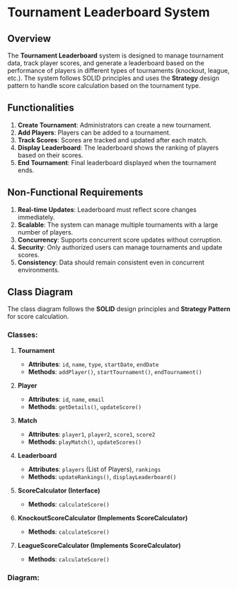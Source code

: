 # Tournament Leaderboard System

## Overview

The **Tournament Leaderboard** system is designed to manage tournament data, track player scores, and generate a leaderboard based on the performance of players in different types of tournaments (knockout, league, etc.). The system follows SOLID principles and uses the **Strategy** design pattern to handle score calculation based on the tournament type.

## Functionalities

1. **Create Tournament**: Administrators can create a new tournament.
2. **Add Players**: Players can be added to a tournament.
3. **Track Scores**: Scores are tracked and updated after each match.
4. **Display Leaderboard**: The leaderboard shows the ranking of players based on their scores.
5. **End Tournament**: Final leaderboard displayed when the tournament ends.

## Non-Functional Requirements

1. **Real-time Updates**: Leaderboard must reflect score changes immediately.
2. **Scalable**: The system can manage multiple tournaments with a large number of players.
3. **Concurrency**: Supports concurrent score updates without corruption.
4. **Security**: Only authorized users can manage tournaments and update scores.
5. **Consistency**: Data should remain consistent even in concurrent environments.

## Class Diagram

The class diagram follows the **SOLID** design principles and **Strategy Pattern** for score calculation.

### Classes:

1. **Tournament**
    - **Attributes**: `id`, `name`, `type`, `startDate`, `endDate`
    - **Methods**: `addPlayer()`, `startTournament()`, `endTournament()`

2. **Player**
    - **Attributes**: `id`, `name`, `email`
    - **Methods**: `getDetails()`, `updateScore()`

3. **Match**
    - **Attributes**: `player1`, `player2`, `score1`, `score2`
    - **Methods**: `playMatch()`, `updateScores()`

4. **Leaderboard**
    - **Attributes**: `players` (List of Players), `rankings`
    - **Methods**: `updateRankings()`, `displayLeaderboard()`

5. **ScoreCalculator (Interface)**
    - **Methods**: `calculateScore()`

6. **KnockoutScoreCalculator (Implements ScoreCalculator)**
    - **Methods**: `calculateScore()`

7. **LeagueScoreCalculator (Implements ScoreCalculator)**
    - **Methods**: `calculateScore()`

### Diagram:

